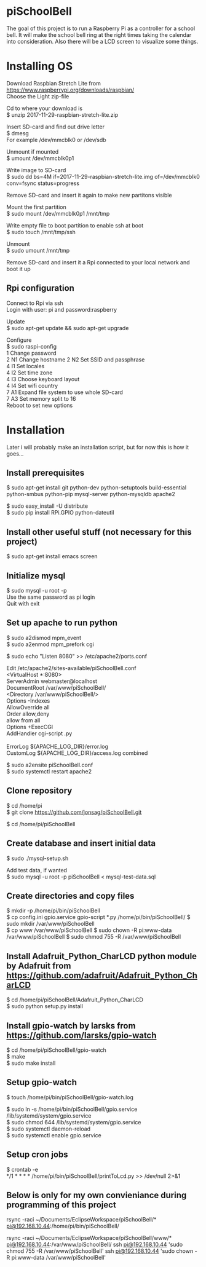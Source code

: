 # piSchoolBell
The goal of this project is to run a Raspberry Pi as a controller for a school bell. It will make the school bell ring at the right times taking the calendar into consideration. Also there will be a LCD screen to visualize some things.

Installing OS
=============================
Download Raspbian Stretch Lite from https://www.raspberrypi.org/downloads/raspbian/  
Choose the Light zip-file  

Cd to where your download is  
$ unzip 2017-11-29-raspbian-stretch-lite.zip  

Insert SD-card and find out drive letter  
$ dmesg  
For example /dev/mmcblk0 or /dev/sdb  

Unmount if mounted  
$ umount /dev/mmcblk0p1  

Write image to SD-card  
$ sudo dd bs=4M if=2017-11-29-raspbian-stretch-lite.img of=/dev/mmcblk0 conv=fsync status=progress 

Remove SD-card and insert it again to make new partitons visible     

Mount the first partition  
$ sudo mount /dev/mmcblk0p1 /mnt/tmp  

Write empty file to boot partition to enable ssh at boot  
$ sudo touch /mnt/tmp/ssh  

Unmount  
$ sudo umount /mnt/tmp  

Remove SD-card and insert it a Rpi connected to your local network and boot it up 

Rpi configuration
-----------------------------
Connect to Rpi via ssh  
Login with user: pi and password:raspberry 

Update  
$ sudo apt-get update && sudo apt-get upgrade  

Configure  
$ sudo raspi-config   
1		Change password  
2 N1	Change hostname 
2 N2	Set SSID and passphrase   
4 I1	Set locales  
4 I2	Set time zone  
4 I3	Choose keyboard layout    
4 I4	Set wifi country  
7 A1	Expand file system to use whole SD-card  
7 A3	Set memory split to 16  
Reboot to set new options  

Installation
=============================
Later i will probably make an installation script, but for now this is how it goes...  

Install prerequisites
-----------------------------
$ sudo apt-get install git python-dev python-setuptools build-essential python-smbus python-pip mysql-server python-mysqldb apache2  

$ sudo easy_install -U distribute  
$ sudo pip install RPi.GPIO python-dateutil  

Install other useful stuff (not necessary for this project)
-----------------------------
$ sudo apt-get install emacs screen  

Initialize mysql
-----------------------------
$ sudo mysql -u root -p  
Use the same password as pi login  
Quit with exit  

Set up apache to run python
-----------------------------
$ sudo a2dismod mpm_event  
$ sudo a2enmod mpm_prefork cgi  

$ sudo echo "Listen 8080" >> /etc/apache2/ports.conf  

Edit /etc/apache2/sites-available/piSchoolBell.conf  
	<VirtualHost *:8080>  
    	ServerAdmin webmaster@localhost  
    	DocumentRoot /var/www/piSchoolBell/  
    	<Directory /var/www/piSchoolBell/>  
        	Options -Indexes  
        	AllowOverride all  
        	Order allow,deny  
        	allow from all  
        	Options +ExecCGI    
        	AddHandler cgi-script .py  
    	</Directory>  
    	ErrorLog ${APACHE_LOG_DIR}/error.log  
        CustomLog ${APACHE_LOG_DIR}/access.log combined  
	</VirtualHost>  
	
$ sudo a2ensite piSchoolBell.conf  
$ sudo systemctl restart apache2  

Clone repository
-----------------------------
$ cd /home/pi  
$ git clone https://github.com/jonsag/piSchoolBell.git  

$ cd /home/pi/piSchoolBell  

Create database and insert initial data
-----------------------------
$ sudo ./mysql-setup.sh  

Add test data, if wanted  
$ sudo mysql -u root -p piSchoolBell < mysql-test-data.sql  

Create directories and copy files
-----------------------------
$ mkdir -p /home/pi/bin/piSchoolBell  
$ cp config.ini gpio.service gpio-script *.py /home/pi/bin/piSchoolBell/
$ sudo mkdir /var/www/piSchoolBell  
$ cp www /var/www/piSchoolBell
$ sudo chown -R pi:www-data /var/www/piSchoolBell 
$ sudo chmod 755 -R /var/www/piSchoolBell  

Install Adafruit_Python_CharLCD python module by Adafruit from https://github.com/adafruit/Adafruit_Python_CharLCD  
-----------------------------
$ cd /home/pi/piSchoolBell/Adafruit_Python_CharLCD  
$ sudo python setup.py install  

Install gpio-watch by larsks from https://github.com/larsks/gpio-watch  
-----------------------------
$ cd /home/pi/piSchoolBell/gpio-watch  
$ make  
$ sudo make install  

Setup gpio-watch
-----------------------------
$ touch /home/pi/bin/piSchoolBell/gpio-watch.log  
  
$ sudo  ln -s /home/pi/bin/piSchoolBell/gpio.service /lib/systemd/system/gpio.service  
$ sudo chmod 644 /lib/systemd/system/gpio.service  
$ sudo systemctl daemon-reload  
$ sudo systemctl enable gpio.service  

Setup cron jobs
-----------------------------
$ crontab -e  
	*/1 * * * * /home/pi/bin/piSchoolBell/printToLcd.py >> /dev/null 2>&1  
	


Below is only for my own convieniance during programming of this project
-----------------------------

rsync -raci ~/Documents/EclipseWorkspace/piSchoolBell/* pi@192.168.10.44:/home/pi/bin/piSchoolBell/

rsync -raci ~/Documents/EclipseWorkspace/piSchoolBell/www/* pi@192.168.10.44:/var/www/piSchoolBell/
ssh pi@192.168.10.44 'sudo chmod 755 -R /var/www/piSchoolBell'
ssh pi@192.168.10.44 'sudo chown -R pi:www-data /var/www/piSchoolBell'




